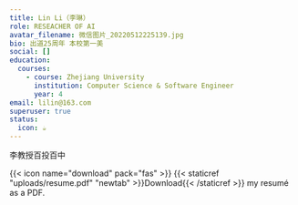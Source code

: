 ```yaml
---
title: Lin Li（李琳）
role: RESEACHER OF AI
avatar_filename: 微信图片_20220512225139.jpg
bio: 出道25周年 本校第一美
social: []
education:
  courses:
    - course: Zhejiang University
      institution: Computer Science & Software Engineer
      year: 4
email: lilin@163.com
superuser: true
status:
  icon: ☕️
---
```

李教授百投百中

{{< icon name="download" pack="fas" >}} {{< staticref "uploads/resume.pdf" "newtab" >}}Download{{< /staticref >}} my resumé as a PDF.